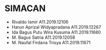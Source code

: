 # SIMACAN

* Rivaldo Ismir A11.2019.12106&#x20;
* &#x20;Harun Aprizal Widyapradana A11.2019.12267&#x20;
* Ida Bagus Putu Wira Kusuma  A11.2019.11680&#x20;
* M. Bagus Satria  A11.2019.12058
* M. Naufal Firdana Trisya  A11.2019.11671&#x20;
